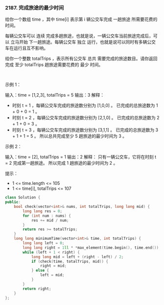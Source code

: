 ### 2187. 完成旅途的最少时间



给你一个数组 time ，其中 time[i] 表示第 i 辆公交车完成 一趟旅途 所需要花费的时间。

每辆公交车可以 连续 完成多趟旅途，也就是说，一辆公交车当前旅途完成后，可以 立马开始 下一趟旅途。每辆公交车 独立 运行，也就是说可以同时有多辆公交车在运行且互不影响。

给你一个整数 totalTrips ，表示所有公交车 总共 需要完成的旅途数目。请你返回完成 至少 totalTrips 趟旅途需要花费的 最少 时间。

 

示例 1：

输入：time = [1,2,3], totalTrips = 5
输出：3
解释：
- 时刻 t = 1 ，每辆公交车完成的旅途数分别为 [1,0,0] 。
  已完成的总旅途数为 1 + 0 + 0 = 1 。
- 时刻 t = 2 ，每辆公交车完成的旅途数分别为 [2,1,0] 。
  已完成的总旅途数为 2 + 1 + 0 = 3 。
- 时刻 t = 3 ，每辆公交车完成的旅途数分别为 [3,1,1] 。
  已完成的总旅途数为 3 + 1 + 1 = 5 。
  所以总共完成至少 5 趟旅途的最少时间为 3 。


示例 2：

输入：time = [2], totalTrips = 1
输出：2
解释：
只有一辆公交车，它将在时刻 t = 2 完成第一趟旅途。
所以完成 1 趟旅途的最少时间为 2 。




提示：

 * 1 <= time.length <= 105
 * 1 <= time[i], totalTrips <= 107

```c++
class Solution {
public:
    bool check(vector<int>& nums, int totalTrips, long long mid) {
        long long res = 0;
        for (int num : nums) {
            res += mid / num;
        }
        return res >= totalTrips;
    }
    long long minimumTime(vector<int>& time, int totalTrips) {
        long long left = 0;
        long long right = 1ll * *max_element(time.begin(), time.end()) * totalTrips;
        while (left + 1 < right) {
            long long mid = left + (right - left) / 2;
            if (check(time, totalTrips, mid)) {
                right = mid;
            } else {
                left = mid;
            }
        }
        return right;
    }
};
```

